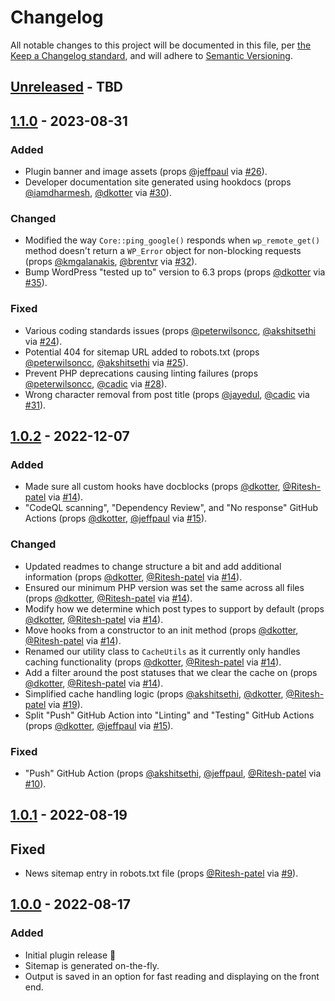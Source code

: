 # Changelog

All notable changes to this project will be documented in this file, per [the Keep a Changelog standard](http://keepachangelog.com/), and will adhere to [Semantic Versioning](http://semver.org/).

## [Unreleased] - TBD

## [1.1.0] - 2023-08-31
### Added
- Plugin banner and image assets (props [@jeffpaul](https://github.com/jeffpaul) via [#26](https://github.com/10up/simple-google-news-sitemap/pull/26)).
- Developer documentation site generated using hookdocs (props [@iamdharmesh](https://github.com/iamdharmesh), [@dkotter](https://github.com/dkotter) via [#30](https://github.com/10up/simple-google-news-sitemap/pull/30)).

### Changed
- Modified the way `Core::ping_google()` responds when `wp_remote_get()` method doesn't return a `WP_Error` object for non-blocking requests (props [@kmgalanakis](https://github.com/kmgalanakis), [@brentvr](https://github.com/brentvr) via [#32](https://github.com/10up/simple-google-news-sitemap/pull/32)).
- Bump WordPress "tested up to" version to 6.3 props (props [@dkotter](https://github.com/dkotter) via [#35](https://github.com/10up/simple-google-news-sitemap/pull/35)).

### Fixed
- Various coding standards issues (props [@peterwilsoncc](https://github.com/peterwilsoncc), [@akshitsethi](https://github.com/akshitsethi) via [#24](https://github.com/10up/simple-google-news-sitemap/pull/24)).
- Potential 404 for sitemap URL added to robots.txt (props [@peterwilsoncc](https://github.com/peterwilsoncc), [@akshitsethi](https://github.com/akshitsethi) via [#25](https://github.com/10up/simple-google-news-sitemap/pull/25)).
- Prevent PHP deprecations causing linting failures (props [@peterwilsoncc](https://github.com/peterwilsoncc), [@cadic](https://github.com/cadic) via [#28](https://github.com/10up/simple-google-news-sitemap/pull/28)).
- Wrong character removal from post title (props [@jayedul](https://github.com/jayedul), [@cadic](https://github.com/cadic) via [#31](https://github.com/10up/simple-google-news-sitemap/pull/31)).

## [1.0.2] - 2022-12-07
### Added
- Made sure all custom hooks have docblocks (props [@dkotter](https://github.com/dkotter), [@Ritesh-patel](https://github.com/Ritesh-patel) via [#14](https://github.com/10up/simple-google-news-sitemap/pull/14)).
- "CodeQL scanning", "Dependency Review", and "No response" GitHub Actions (props [@dkotter](https://github.com/dkotter), [@jeffpaul](https://github.com/jeffpaul) via [#15](https://github.com/10up/simple-google-news-sitemap/pull/15)).

### Changed
- Updated readmes to change structure a bit and add additional information (props [@dkotter](https://github.com/dkotter), [@Ritesh-patel](https://github.com/Ritesh-patel) via [#14](https://github.com/10up/simple-google-news-sitemap/pull/14)).
- Ensured our minimum PHP version was set the same across all files (props [@dkotter](https://github.com/dkotter), [@Ritesh-patel](https://github.com/Ritesh-patel) via [#14](https://github.com/10up/simple-google-news-sitemap/pull/14)).
- Modify how we determine which post types to support by default (props [@dkotter](https://github.com/dkotter), [@Ritesh-patel](https://github.com/Ritesh-patel) via [#14](https://github.com/10up/simple-google-news-sitemap/pull/14)).
- Move hooks from a constructor to an init method (props [@dkotter](https://github.com/dkotter), [@Ritesh-patel](https://github.com/Ritesh-patel) via [#14](https://github.com/10up/simple-google-news-sitemap/pull/14)).
- Renamed our utility class to `CacheUtils` as it currently only handles caching functionality (props [@dkotter](https://github.com/dkotter), [@Ritesh-patel](https://github.com/Ritesh-patel) via [#14](https://github.com/10up/simple-google-news-sitemap/pull/14)).
- Add a filter around the post statuses that we clear the cache on (props [@dkotter](https://github.com/dkotter), [@Ritesh-patel](https://github.com/Ritesh-patel) via [#14](https://github.com/10up/simple-google-news-sitemap/pull/14)).
- Simplified cache handling logic (props [@akshitsethi](https://github.com/akshitsethi), [@dkotter](https://github.com/dkotter), [@Ritesh-patel](https://github.com/Ritesh-patel) via [#19](https://github.com/10up/simple-google-news-sitemap/pull/19)).
- Split "Push" GitHub Action into "Linting" and "Testing" GitHub Actions (props [@dkotter](https://github.com/dkotter), [@jeffpaul](https://github.com/jeffpaul) via [#15](https://github.com/10up/simple-google-news-sitemap/pull/15)).

### Fixed
- "Push" GitHub Action (props [@akshitsethi](https://github.com/akshitsethi), [@jeffpaul](https://github.com/jeffpaul), [@Ritesh-patel](https://github.com/Ritesh-patel) via [#10](https://github.com/10up/simple-google-news-sitemap/pull/10)).

## [1.0.1] - 2022-08-19
## Fixed
- News sitemap entry in robots.txt file (props [@Ritesh-patel](https://github.com/Ritesh-patel) via [#9](https://github.com/10up/simple-google-news-sitemap/pull/9)).

## [1.0.0] - 2022-08-17
### Added
- Initial plugin release 🎉
- Sitemap is generated on-the-fly.
- Output is saved in an option for fast reading and displaying on the front end.

[Unreleased]: https://github.com/10up/simple-google-news-sitemap/compare/trunk...develop
[1.1.0]: https://github.com/10up/simple-google-news-sitemap/compare/1.0.2..1.1.0
[1.0.2]: https://github.com/10up/simple-google-news-sitemap/compare/1.0.1..1.0.2
[1.0.1]: https://github.com/10up/simple-google-news-sitemap/compare/1.0.0..1.0.1
[1.0.0]: https://github.com/10up/simple-google-news-sitemap/releases/tag/1.0.0
